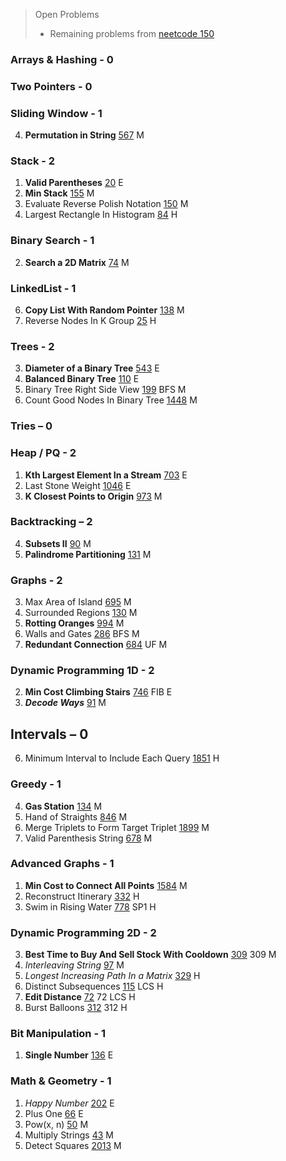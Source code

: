 > Open Problems 
> - Remaining problems from [neetcode 150](https://neetcode.io/practice)

### Arrays & Hashing - 0

### Two Pointers - 0

### Sliding Window - 1
4. **Permutation in String** [567](https://leetcode.com/problems/permutation-in-string/) M

### Stack - 2
1. **Valid Parentheses** [20](https://leetcode.com/problems/valid-parentheses/) E
2. **Min Stack** [155](https://leetcode.com/problems/min-stack/) M
3. Evaluate Reverse Polish Notation [150](https://leetcode.com/problems/evaluate-reverse-polish-notation/) M
7. Largest Rectangle In Histogram [84](https://leetcode.com/problems/largest-rectangle-in-histogram/) H

### Binary Search - 1
2. **Search a 2D Matrix** [74](https://leetcode.com/problems/search-a-2d-matrix/) M

### LinkedList - 1
6. **Copy List With Random Pointer**	[138](https://leetcode.com/problems/copy-list-with-random-pointer/) M
11. Reverse Nodes In K Group [25](https://leetcode.com/problems/reverse-nodes-in-k-group/) H

### Trees - 2
3. **Diameter of a Binary Tree** [543](https://leetcode.com/problems/diameter-of-binary-tree/) E
4. **Balanced Binary Tree** [110](https://leetcode.com/problems/balanced-binary-tree/) E
9. Binary Tree Right Side View [199](https://leetcode.com/problems/binary-tree-right-side-view/) BFS M
10. Count Good Nodes In Binary Tree [1448](https://leetcode.com/problems/count-good-nodes-in-binary-tree/) M

### Tries – 0

### Heap / PQ - 2

1. **Kth Largest Element In a Stream** [703](https://leetcode.com/problems/kth-largest-element-in-a-stream/) E
2. Last Stone Weight [1046](https://leetcode.com/problems/last-stone-weight/) E
3. **K Closest Points to Origin**	[973](https://leetcode.com/problems/k-closest-points-to-origin/) M

### Backtracking – 2

4. **Subsets II** [90](https://leetcode.com/problems/subsets-ii/) M
7. **Palindrome Partitioning** [131](https://leetcode.com/problems/palindrome-partitioning/) M

### Graphs - 2

3. Max Area of Island [695](https://leetcode.com/problems/max-area-of-island/) M
5. Surrounded Regions [130](https://leetcode.com/problems/surrounded-regions/) M
6. **Rotting Oranges** [994](https://leetcode.com/problems/rotting-oranges/) M
7. Walls and Gates [286](https://leetcode.com/problems/walls-and-gates/) BFS M
10. **Redundant Connection** [684](https://leetcode.com/problems/redundant-connection/) UF M

### Dynamic Programming 1D - 2
2. **Min Cost Climbing Stairs** [746](https://leetcode.com/problems/min-cost-climbing-stairs/) FIB E
7. ***Decode Ways*** [91](https://leetcode.com/problems/decode-ways/) M

## Intervals – 0
6. Minimum Interval to Include Each Query [1851](https://leetcode.com/problems/minimum-interval-to-include-each-query/) H

### Greedy - 1
4. **Gas Station**	[134](https://leetcode.com/problems/gas-station/) M
5. Hand of Straights	[846](https://leetcode.com/problems/hand-of-straights/) M
6. Merge Triplets to Form Target Triplet	[1899](https://leetcode.com/problems/merge-triplets-to-form-target-triplet/) M
8. Valid Parenthesis String [678](https://leetcode.com/problems/valid-parenthesis-string/) M

### Advanced Graphs - 1
1. **Min Cost to Connect All Points** [1584](https://leetcode.com/problems/min-cost-to-connect-all-points/) M
4. Reconstruct Itinerary [332](https://leetcode.com/problems/reconstruct-itinerary/) H
5. Swim in Rising Water [778](https://leetcode.com/problems/swim-in-rising-water/) SP1 H

### Dynamic Programming 2D - 2
3. **Best Time to Buy And Sell Stock With Cooldown** [309](https://leetcode.com/problems/best-time-to-buy-and-sell-stock-with-cooldown/) 309 M
6. *Interleaving String* [97](https://leetcode.com/problems/interleaving-string/) M
7. *Longest Increasing Path In a Matrix* [329](https://leetcode.com/problems/longest-increasing-path-in-a-matrix/) H
8. Distinct Subsequences [115](https://leetcode.com/problems/distinct-subsequences/) LCS H
9. **Edit Distance** [72](https://leetcode.com/problems/edit-distance/) 72 LCS H
10. Burst Balloons [312](https://leetcode.com/problems/burst-balloons/) 312 H

### Bit Manipulation - 1
1. **Single Number** [136](https://leetcode.com/problems/single-number/) E

### Math & Geometry - 1
1. *Happy Number* [202](https://leetcode.com/problems/happy-number/) E
2. Plus One [66](https://leetcode.com/problems/plus-one/) E
6. Pow(x, n) [50](https://leetcode.com/problems/powx-n/) M
7. Multiply Strings [43](https://leetcode.com/problems/multiply-strings/) M
8. Detect Squares [2013](https://leetcode.com/problems/detect-squares/) M
